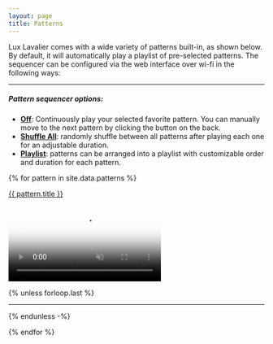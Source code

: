 ```yaml
---
layout: page
title: Patterns
---
```


Lux Lavalier comes with a wide variety of patterns built-in, as shown below.
By default, it will automatically play a playlist of pre-selected patterns.
The sequencer can be configured via the web interface over wi-fi in the following ways:

---

##### Pattern sequencer options:

* <b><u>Off</u></b>: Continuously play your selected favorite pattern. You can manually move to the next pattern by clicking the button on the back.
* <b><u>Shuffle All</u></b>: randomly shuffle between all patterns after playing each one for an adjustable duration.
* <b><u>Playlist</u></b>: patterns can be arranged into a playlist with customizable order and duration for each pattern.

<!-- Lux Lavalier has {{ site.data.patterns | size }} different patterns so far: -->

<!-- uncomment to sort patterns alphabetically, as opposed to the order they appear in the patterns.yml data file -->
<!-- {% assign sorted_patterns = site.data.patterns | sort: "title" %} -->

{% for pattern in site.data.patterns %}

<a id="{{ pattern.name }}" href="#{{ pattern.name }}">{{ pattern.title }}</a>

<div class="ratio ratio-1x1">
  <video poster="//i.imgur.com/{{ pattern.imgurId }}.png" preload="auto" autoplay="autoplay" muted="muted" loop="loop" loading="lazy">
    <source src="//i.imgur.com/{{ pattern.imgurId }}.mp4" type="video/mp4">
  </video>
</div>

{% unless forloop.last %}

---

{% endunless -%}

{% endfor %}
